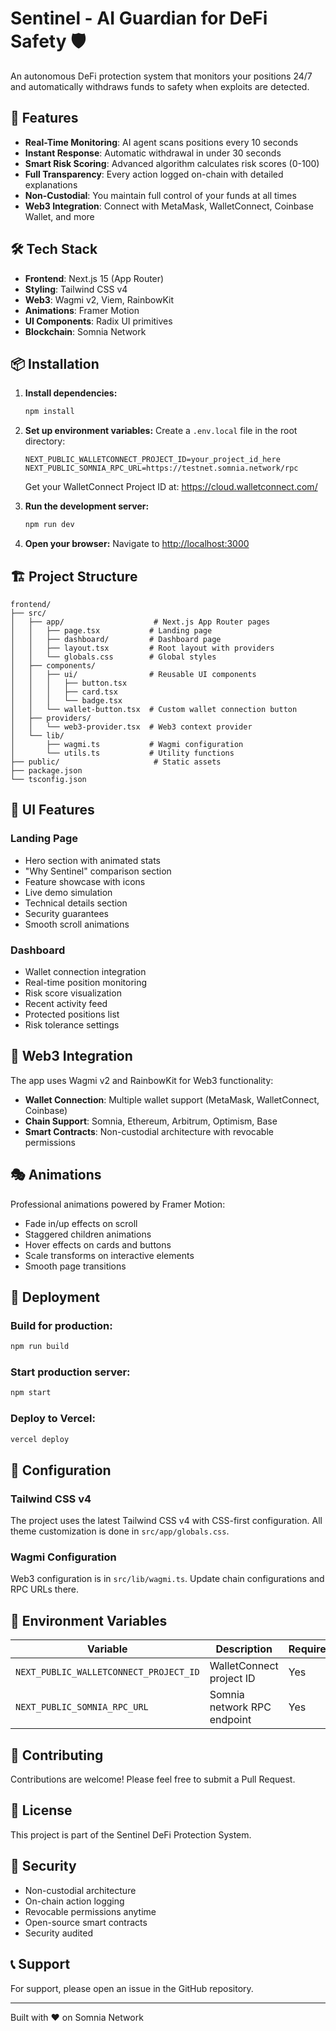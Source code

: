 # Sentinel - AI Guardian for DeFi Safety 🛡️

An autonomous DeFi protection system that monitors your positions 24/7 and automatically withdraws funds to safety when exploits are detected.

## 🚀 Features

- **Real-Time Monitoring**: AI agent scans positions every 10 seconds
- **Instant Response**: Automatic withdrawal in under 30 seconds
- **Smart Risk Scoring**: Advanced algorithm calculates risk scores (0-100)
- **Full Transparency**: Every action logged on-chain with detailed explanations
- **Non-Custodial**: You maintain full control of your funds at all times
- **Web3 Integration**: Connect with MetaMask, WalletConnect, Coinbase Wallet, and more

## 🛠️ Tech Stack

- **Frontend**: Next.js 15 (App Router)
- **Styling**: Tailwind CSS v4
- **Web3**: Wagmi v2, Viem, RainbowKit
- **Animations**: Framer Motion
- **UI Components**: Radix UI primitives
- **Blockchain**: Somnia Network

## 📦 Installation

1. **Install dependencies:**
   ```bash
   npm install
   ```

2. **Set up environment variables:**
   Create a `.env.local` file in the root directory:
   ```env
   NEXT_PUBLIC_WALLETCONNECT_PROJECT_ID=your_project_id_here
   NEXT_PUBLIC_SOMNIA_RPC_URL=https://testnet.somnia.network/rpc
   ```

   Get your WalletConnect Project ID at: https://cloud.walletconnect.com/

3. **Run the development server:**
   ```bash
   npm run dev
   ```

4. **Open your browser:**
   Navigate to [http://localhost:3000](http://localhost:3000)

## 🏗️ Project Structure

```
frontend/
├── src/
│   ├── app/                    # Next.js App Router pages
│   │   ├── page.tsx           # Landing page
│   │   ├── dashboard/         # Dashboard page
│   │   ├── layout.tsx         # Root layout with providers
│   │   └── globals.css        # Global styles
│   ├── components/
│   │   ├── ui/                # Reusable UI components
│   │   │   ├── button.tsx
│   │   │   ├── card.tsx
│   │   │   └── badge.tsx
│   │   └── wallet-button.tsx  # Custom wallet connection button
│   ├── providers/
│   │   └── web3-provider.tsx  # Web3 context provider
│   └── lib/
│       ├── wagmi.ts           # Wagmi configuration
│       └── utils.ts           # Utility functions
├── public/                     # Static assets
├── package.json
└── tsconfig.json
```

## 🎨 UI Features

### Landing Page
- Hero section with animated stats
- "Why Sentinel" comparison section
- Feature showcase with icons
- Live demo simulation
- Technical details section
- Security guarantees
- Smooth scroll animations

### Dashboard
- Wallet connection integration
- Real-time position monitoring
- Risk score visualization
- Recent activity feed
- Protected positions list
- Risk tolerance settings

## 🔗 Web3 Integration

The app uses Wagmi v2 and RainbowKit for Web3 functionality:

- **Wallet Connection**: Multiple wallet support (MetaMask, WalletConnect, Coinbase)
- **Chain Support**: Somnia, Ethereum, Arbitrum, Optimism, Base
- **Smart Contracts**: Non-custodial architecture with revocable permissions

## 🎭 Animations

Professional animations powered by Framer Motion:

- Fade in/up effects on scroll
- Staggered children animations
- Hover effects on cards and buttons
- Scale transforms on interactive elements
- Smooth page transitions

## 🚀 Deployment

### Build for production:
```bash
npm run build
```

### Start production server:
```bash
npm start
```

### Deploy to Vercel:
```bash
vercel deploy
```

## 🔧 Configuration

### Tailwind CSS v4
The project uses the latest Tailwind CSS v4 with CSS-first configuration. All theme customization is done in `src/app/globals.css`.

### Wagmi Configuration
Web3 configuration is in `src/lib/wagmi.ts`. Update chain configurations and RPC URLs there.

## 📝 Environment Variables

| Variable | Description | Required |
|----------|-------------|----------|
| `NEXT_PUBLIC_WALLETCONNECT_PROJECT_ID` | WalletConnect project ID | Yes |
| `NEXT_PUBLIC_SOMNIA_RPC_URL` | Somnia network RPC endpoint | Yes |

## 🤝 Contributing

Contributions are welcome! Please feel free to submit a Pull Request.

## 📄 License

This project is part of the Sentinel DeFi Protection System.

## 🔐 Security

- Non-custodial architecture
- On-chain action logging
- Revocable permissions anytime
- Open-source smart contracts
- Security audited

## 📞 Support

For support, please open an issue in the GitHub repository.

---

Built with ❤️ on Somnia Network
